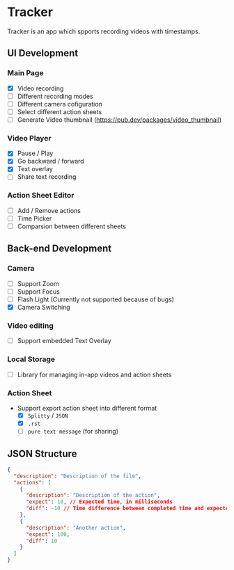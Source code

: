# Tracker

Tracker is an app which spports recording videos with timestamps.
## UI Development
### Main Page

- [X] Video recording
- [ ] Different recording modes
- [ ] Different camera cofiguration
- [ ] Select different action sheets
- [ ] Generate Video thumbnail (https://pub.dev/packages/video_thumbnail) 

### Video Player

- [x] Pause / Play
- [x] Go backward / forward
- [x] Text overlay
- [ ] Share text recording

### Action Sheet Editor

- [ ] Add / Remove actions
- [ ] Time Picker
- [ ] Comparsion between different sheets

## Back-end Development

### Camera

- [ ] Support Zoom
- [ ] Support Focus
- [ ] Flash Light (Currently not supported because of bugs)
- [X] Camera Switching
### Video editing

- [ ] Support embedded Text Overlay

### Local Storage

- [ ] Library for managing in-app videos and action sheets

### Action Sheet

* Support export action sheet into different format
  - [x] `Splitty` / `JSON`
  - [x] `.rst`
  - [ ] `pure text message` (for sharing)

## JSON Structure

```json
{
  "description": "Description of the file",
  "actions": [
    {
      "description": "Description of the action",
      "expect": 10, // Expected time, in milliseconds
      "diff": -10 // Time difference between completed time and expected time, in milliseconds
    },
    {
      "description": "Another action",
      "expect": 100,
      "diff": 10
    }
  ]
}
```